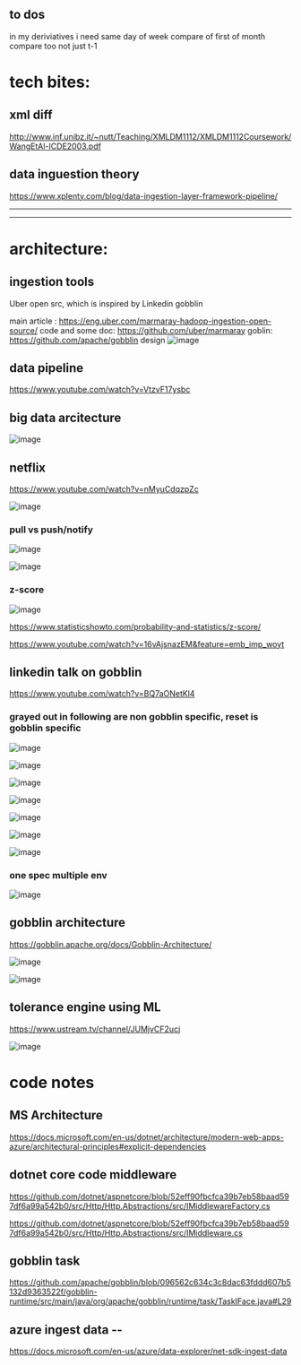 
## to dos 

in my deriviatives i need same day of week compare of first of month compare too not just t-1



# tech bites:

## xml diff

http://www.inf.unibz.it/~nutt/Teaching/XMLDM1112/XMLDM1112Coursework/WangEtAl-ICDE2003.pdf


## data inguestion theory
https://www.xplenty.com/blog/data-ingestion-layer-framework-pipeline/




---
---




# architecture:

## ingestion tools
Uber open src, which is inspired by Linkedin gobblin

main article : https://eng.uber.com/marmaray-hadoop-ingestion-open-source/
code and some doc: https://github.com/uber/marmaray
goblin: https://github.com/apache/gobblin
design
![image](https://user-images.githubusercontent.com/1906471/121627180-e3996580-ca44-11eb-9c08-e753502f38d7.png)





## data pipeline

https://www.youtube.com/watch?v=VtzvF17ysbc

## big data arcitecture

![image](https://user-images.githubusercontent.com/1906471/121799345-927ea280-cbf9-11eb-9579-85bf7b20a1d3.png)


## netflix

https://www.youtube.com/watch?v=nMyuCdqzpZc


![image](https://user-images.githubusercontent.com/1906471/121797926-43cd0a80-cbf1-11eb-8087-d26fd45a8df2.png)


### pull vs push/notify 
![image](https://user-images.githubusercontent.com/1906471/121798078-36fce680-cbf2-11eb-9dd2-6ce73d879cf8.png)


![image](https://user-images.githubusercontent.com/1906471/121798091-4aa84d00-cbf2-11eb-96f0-37f2e5648b11.png)




### z-score
![image](https://user-images.githubusercontent.com/1906471/121738436-35370400-cac8-11eb-869d-afe8d07f9841.png)

https://www.statisticshowto.com/probability-and-statistics/z-score/

https://www.youtube.com/watch?v=16vAjsnazEM&feature=emb_imp_woyt





## linkedin talk on gobblin

https://www.youtube.com/watch?v=BQ7aONetKl4

### grayed out  in following are non gobblin specific, reset is gobblin specific 

![image](https://user-images.githubusercontent.com/1906471/121797852-de791980-cbf0-11eb-95df-20d7078a1d04.png)


![image](https://user-images.githubusercontent.com/1906471/121798311-87287880-cbf3-11eb-8768-bd86e4479e5e.png)


![image](https://user-images.githubusercontent.com/1906471/121798321-9efffc80-cbf3-11eb-8314-1d7c47661574.png)


![image](https://user-images.githubusercontent.com/1906471/121798334-ade6af00-cbf3-11eb-8b84-29b928a3c627.png)


![image](https://user-images.githubusercontent.com/1906471/121798360-cf479b00-cbf3-11eb-968d-4198d51d5855.png)


![image](https://user-images.githubusercontent.com/1906471/121798399-0f0e8280-cbf4-11eb-863b-b1d738edb157.png)


![image](https://user-images.githubusercontent.com/1906471/121798408-2188bc00-cbf4-11eb-83bf-656e10ed3fdc.png)

### one spec multiple env

![image](https://user-images.githubusercontent.com/1906471/121798873-be4c5900-cbf6-11eb-8481-03762138a50c.png)




## gobblin architecture

https://gobblin.apache.org/docs/Gobblin-Architecture/

![image](https://user-images.githubusercontent.com/1906471/121798680-b4762600-cbf5-11eb-875a-6f24c787aa86.png)

![image](https://user-images.githubusercontent.com/1906471/121798704-d2438b00-cbf5-11eb-8d1f-1e44454b2590.png)



## tolerance engine using ML


https://www.ustream.tv/channel/JUMjvCF2ucj


![image](https://user-images.githubusercontent.com/1906471/121798586-331e9380-cbf5-11eb-9f53-e7a3cdd46dfa.png)








# code notes


## MS Architecture

https://docs.microsoft.com/en-us/dotnet/architecture/modern-web-apps-azure/architectural-principles#explicit-dependencies


##  dotnet core code middleware

https://github.com/dotnet/aspnetcore/blob/52eff90fbcfca39b7eb58baad597df6a99a542b0/src/Http/Http.Abstractions/src/IMiddlewareFactory.cs

https://github.com/dotnet/aspnetcore/blob/52eff90fbcfca39b7eb58baad597df6a99a542b0/src/Http/Http.Abstractions/src/IMiddleware.cs


## gobblin task

https://github.com/apache/gobblin/blob/096562c634c3c8dac63fddd607b5132d9363522f/gobblin-runtime/src/main/java/org/apache/gobblin/runtime/task/TaskIFace.java#L29


## azure ingest data --

https://docs.microsoft.com/en-us/azure/data-explorer/net-sdk-ingest-data


